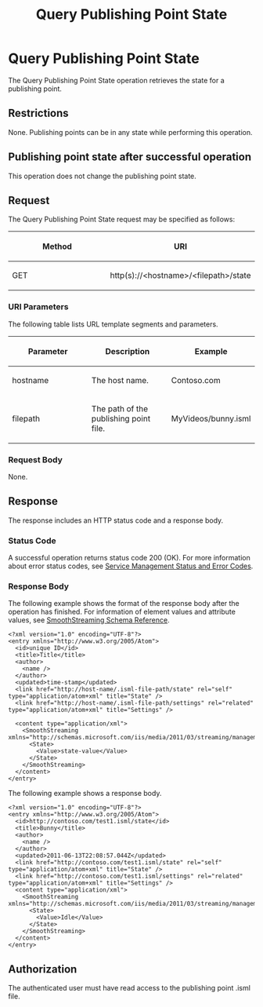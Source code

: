 ﻿---
title: Query Publishing Point State
TOCTitle: Query Publishing Point State
ms:assetid: 60bb6b60-4909-416d-9183-1afede0cb26c
ms:mtpsurl: https://msdn.microsoft.com/en-us/library/Hh206010(v=VS.90)
ms:contentKeyID: 35990944
ms.date: 05/02/2012
mtps_version: v=VS.90
---

# Query Publishing Point State

The Query Publishing Point State operation retrieves the state for a publishing point.

## Restrictions

None. Publishing points can be in any state while performing this operation.

## Publishing point state after successful operation

This operation does not change the publishing point state.

## Request

The Query Publishing Point State request may be specified as follows:

<table>
<colgroup>
<col style="width: 50%" />
<col style="width: 50%" />
</colgroup>
<thead>
<tr class="header">
<th><p>Method</p></th>
<th><p>URI</p></th>
</tr>
</thead>
<tbody>
<tr class="odd">
<td><p>GET</p></td>
<td><p>http(s)://&lt;hostname&gt;/&lt;filepath&gt;/state</p></td>
</tr>
</tbody>
</table>


### URI Parameters

The following table lists URL template segments and parameters.

<table>
<colgroup>
<col style="width: 33%" />
<col style="width: 33%" />
<col style="width: 33%" />
</colgroup>
<thead>
<tr class="header">
<th><p>Parameter</p></th>
<th><p>Description</p></th>
<th><p>Example</p></th>
</tr>
</thead>
<tbody>
<tr class="odd">
<td><p>hostname</p></td>
<td><p>The host name.</p></td>
<td><p>Contoso.com</p></td>
</tr>
<tr class="even">
<td><p>filepath</p></td>
<td><p>The path of the publishing point file.</p></td>
<td><p>MyVideos/bunny.isml</p></td>
</tr>
</tbody>
</table>


### Request Body

None.

## Response

The response includes an HTTP status code and a response body.

### Status Code

A successful operation returns status code 200 (OK). For more information about error status codes, see [Service Management Status and Error Codes](service-management-status-and-error-codes.md).

### Response Body

The following example shows the format of the response body after the operation has finished. For information of element values and attribute values, see [SmoothStreaming Schema Reference](smoothstreaming-schema-reference.md).

    <?xml version="1.0" encoding="UTF-8"?>
    <entry xmlns="http://www.w3.org/2005/Atom">
      <id>unique ID</id>
      <title>Title</title>
      <author>
        <name />
      </author>
      <updated>time-stamp</updated>
      <link href="http://host-name/.isml-file-path/state" rel="self" type="application/atom+xml" title="State" />
      <link href="http://host-name/.isml-file-path/settings" rel="related" type="application/atom+xml" title="Settings" />
    
      <content type="application/xml">
        <SmoothStreaming xmlns="http://schemas.microsoft.com/iis/media/2011/03/streaming/management">
          <State>
            <Value>state-value</Value>
          </State>
        </SmoothStreaming>
      </content>
    </entry>

The following example shows a response body.

    <?xml version="1.0" encoding="UTF-8"?>
    <entry xmlns="http://www.w3.org/2005/Atom">
      <id>http://contoso.com/test1.isml/state</id>
      <title>Bunny</title>
      <author>
        <name />
      </author>
      <updated>2011-06-13T22:08:57.044Z</updated>
      <link href="http://contoso.com/test1.isml/state" rel="self" type="application/atom+xml" title="State" />
      <link href="http://contoso.com/test1.isml/settings" rel="related" type="application/atom+xml" title="Settings" />
      <content type="application/xml">
        <SmoothStreaming xmlns="http://schemas.microsoft.com/iis/media/2011/03/streaming/management">
          <State>
            <Value>Idle</Value>
          </State>
        </SmoothStreaming>
      </content>
    </entry>

## Authorization

The authenticated user must have read access to the publishing point .isml file.

